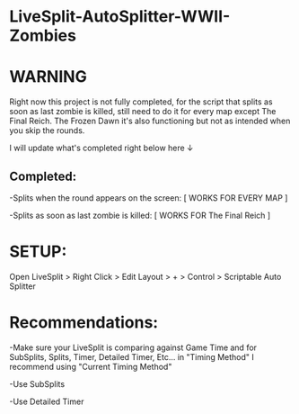 # LiveSplit-AutoSplitter-WWII-Zombies

# WARNING
Right now this project is not fully completed, for the script that splits as soon as last zombie is killed, still need to do it for every map except The Final Reich. The Frozen Dawn it's also functioning but not as intended when you skip the rounds. 

I will update what's completed right below here ↓

## Completed:

-Splits when the round appears on the screen: [ WORKS FOR EVERY MAP ]

-Splits as soon as last zombie is killed: [ WORKS FOR The Final Reich ]

# SETUP:
Open LiveSplit > Right Click > Edit Layout > + > Control > Scriptable Auto Splitter

# Recommendations:
-Make sure your LiveSplit is comparing against Game Time and for SubSplits, Splits, Timer, Detailed Timer, Etc... in "Timing Method" I recommend using "Current Timing Method"

-Use SubSplits

-Use Detailed Timer
